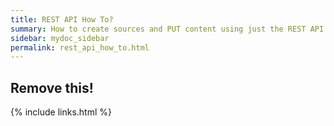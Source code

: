 ```yaml
---
title: REST API How To?
summary: How to create sources and PUT content using just the REST API
sidebar: mydoc_sidebar
permalink: rest_api_how_to.html
---
```


## Remove this!

{% include links.html %}
